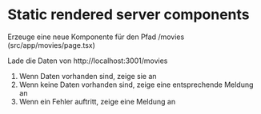 # Static rendered server components

Erzeuge eine neue Komponente für den Pfad /movies (src/app/movies/page.tsx)

Lade die Daten von http://localhost:3001/movies

1. Wenn Daten vorhanden sind, zeige sie an
2. Wenn keine Daten vorhanden sind, zeige eine entsprechende Meldung an
3. Wenn ein Fehler auftritt, zeige eine Meldung an
